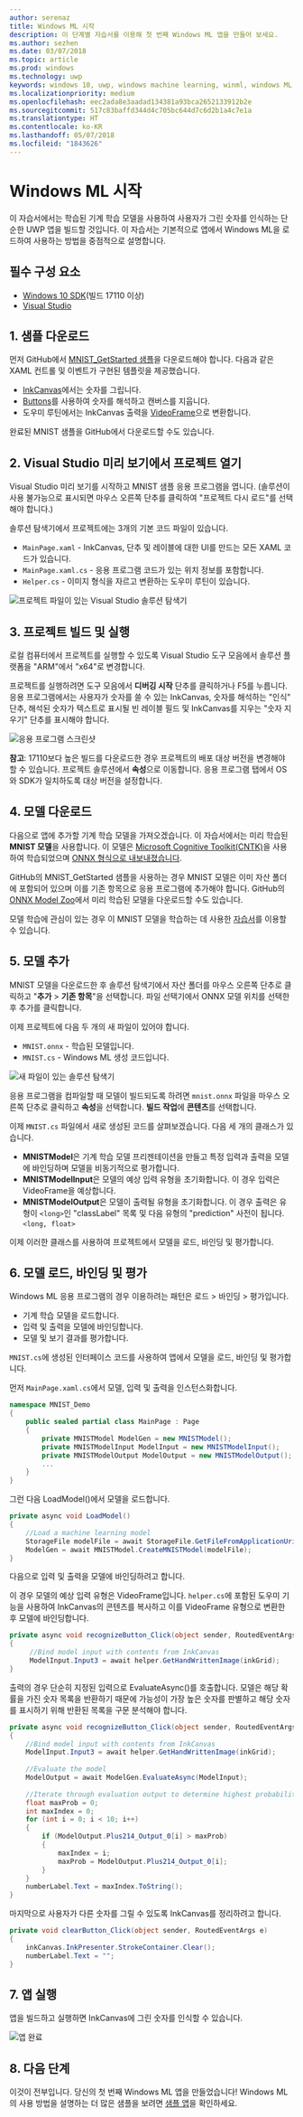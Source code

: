 ```yaml
---
author: serenaz
title: Windows ML 시작
description: 이 단계별 자습서를 이용해 첫 번째 Windows ML 앱을 만들어 보세요.
ms.author: sezhen
ms.date: 03/07/2018
ms.topic: article
ms.prod: windows
ms.technology: uwp
keywords: windows 10, uwp, windows machine learning, winml, windows ML
ms.localizationpriority: medium
ms.openlocfilehash: eec2ada8e3aadad134381a93bca2652133912b2e
ms.sourcegitcommit: 517c83baffd344d4c705bc644d7c6d2b1a4c7e1a
ms.translationtype: HT
ms.contentlocale: ko-KR
ms.lasthandoff: 05/07/2018
ms.locfileid: "1843626"
---
```

# <a name="get-started-with-windows-ml"></a>Windows ML 시작

이 자습서에서는 학습된 기계 학습 모델을 사용하여 사용자가 그린 숫자를 인식하는 단순한 UWP 앱을 빌드할 것입니다. 이 자습서는 기본적으로 앱에서 Windows ML을 로드하여 사용하는 방법을 중점적으로 설명합니다.

## <a name="prerequisites"></a>필수 구성 요소

- [Windows 10 SDK](https://developer.microsoft.com/windows/downloads/windows-10-sdk)(빌드 17110 이상)
- [Visual Studio](https://developer.microsoft.com/windows/downloads)

## <a name="1-download-the-sample"></a>1. 샘플 다운로드

먼저 GitHub에서 [MNIST_GetStarted 샘플](https://github.com/Microsoft/Windows-Machine-Learning)을 다운로드해야 합니다. 다음과 같은 XAML 컨트롤 및 이벤트가 구현된 템플릿을 제공했습니다.

- [InkCanvas](https://docs.microsoft.com/uwp/api/windows.ui.xaml.controls.inkcanvas)에서는 숫자를 그립니다.
- [Buttons](https://docs.microsoft.com/uwp/api/windows.ui.xaml.controls.button)를 사용하여 숫자를 해석하고 캔버스를 지웁니다.
- 도우미 루틴에서는 InkCanvas 출력을 [VideoFrame](https://docs.microsoft.com/uwp/api/windows.media.videoframe)으로 변환합니다.

완료된 MNIST 샘플을 GitHub에서 다운로드할 수도 있습니다.

## <a name="2-open-project-in-visual-studio-preview"></a>2. Visual Studio 미리 보기에서 프로젝트 열기

Visual Studio 미리 보기를 시작하고 MNIST 샘플 응용 프로그램을 엽니다. (솔루션이 사용 불가능으로 표시되면 마우스 오른쪽 단추를 클릭하여 "프로젝트 다시 로드"를 선택해야 합니다.)

솔루션 탐색기에서 프로젝트에는 3개의 기본 코드 파일이 있습니다.

- `MainPage.xaml` - InkCanvas, 단추 및 레이블에 대한 UI를 만드는 모든 XAML 코드가 있습니다.
- `MainPage.xaml.cs` - 응용 프로그램 코드가 있는 위치 정보를 포함합니다.
- `Helper.cs` - 이미지 형식을 자르고 변환하는 도우미 루틴이 있습니다.

![프로젝트 파일이 있는 Visual Studio 솔루션 탐색기](images/get-started1.png)

## <a name="3-build-and-run-project"></a>3. 프로젝트 빌드 및 실행

로컬 컴퓨터에서 프로젝트를 실행할 수 있도록 Visual Studio 도구 모음에서 솔루션 플랫폼을 "ARM"에서 "x64"로 변경합니다.

프로젝트를 실행하려면 도구 모음에서 **디버깅 시작** 단추를 클릭하거나 F5를 누릅니다. 응용 프로그램에서는 사용자가 숫자를 쓸 수 있는 InkCanvas, 숫자를 해석하는 "인식" 단추, 해석된 숫자가 텍스트로 표시될 빈 레이블 필드 및 InkCanvas를 지우는 "숫자 지우기" 단추를 표시해야 합니다.

![응용 프로그램 스크린샷](images/get-started2.png)

**참고**: 17110보다 높은 빌드를 다운로드한 경우 프로젝트의 배포 대상 버전을 변경해야 할 수 있습니다. 프로젝트 솔루션에서 **속성**으로 이동합니다. 응용 프로그램 탭에서 OS와 SDK가 일치하도록 대상 버전을 설정합니다.

## <a name="4-download-a-model"></a>4. 모델 다운로드

다음으로 앱에 추가할 기계 학습 모델을 가져오겠습니다. 이 자습서에서는 미리 학습된 **MNIST 모델**을 사용합니다. 이 모델은 [Microsoft Cognitive Toolkit(CNTK)](https://docs.microsoft.com/cognitive-toolkit/)을 사용하여 학습되었으며 [ONNX 형식으로 내보내졌습니다](https://github.com/onnx/tutorials/blob/master/tutorials/CntkOnnxExport.ipynb).

GitHub의 MNIST_GetStarted 샘플을 사용하는 경우 MNIST 모델은 이미 자산 폴더에 포함되어 있으며 이를 기존 항목으로 응용 프로그램에 추가해야 합니다. GitHub의 [ONNX Model Zoo](https://github.com/onnx/models)에서 미리 학습된 모델을 다운로드할 수도 있습니다.

모델 학습에 관심이 있는 경우 이 MNIST 모델을 학습하는 데 사용한 [자습서](train-ai-model.md)를 이용할 수 있습니다.

## <a name="5-add-the-model"></a>5. 모델 추가

MNIST 모델을 다운로드한 후 솔루션 탐색기에서 자산 폴더를 마우스 오른쪽 단추로 클릭하고 "**추가** > **기존 항목**"을 선택합니다. 파일 선택기에서 ONNX 모델 위치를 선택한 후 추가를 클릭합니다.

이제 프로젝트에 다음 두 개의 새 파일이 있어야 합니다.

- `MNIST.onnx` - 학습된 모델입니다.
- `MNIST.cs` - Windows ML 생성 코드입니다.

![새 파일이 있는 솔루션 탐색기](images/get-started3.png)

응용 프로그램을 컴파일할 때 모델이 빌드되도록 하려면 `mnist.onnx` 파일을 마우스 오른쪽 단추로 클릭하고 **속성**을 선택합니다. **빌드 작업**에 **콘텐츠**를 선택합니다.

이제 `MNIST.cs` 파일에서 새로 생성된 코드를 살펴보겠습니다. 다음 세 개의 클래스가 있습니다.

- **MNISTModel**은 기계 학습 모델 프리젠테이션을 만들고 특정 입력과 출력을 모델에 바인딩하며 모델을 비동기적으로 평가합니다. 
- **MNISTModelInput**은 모델의 예상 입력 유형을 초기화합니다. 이 경우 입력은 VideoFrame을 예상합니다.
- **MNISTModelOutput**은 모델이 출력될 유형을 초기화합니다. 이 경우 출력은 유형이 `<long>`인 "classLabel" 목록 및 다음 유형의 "prediction" 사전이 됩니다. `<long, float>`

이제 이러한 클래스를 사용하여 프로젝트에서 모델을 로드, 바인딩 및 평가합니다.

## <a name="6-load-bind-and-evaluate-the-model"></a>6. 모델 로드, 바인딩 및 평가

Windows ML 응용 프로그램의 경우 이용하려는 패턴은 로드 > 바인딩 > 평가입니다.

- 기계 학습 모델을 로드합니다.
- 입력 및 출력을 모델에 바인딩합니다.
- 모델 및 보기 결과를 평가합니다.

`MNIST.cs`에 생성된 인터페이스 코드를 사용하여 앱에서 모델을 로드, 바인딩 및 평가합니다.

먼저 `MainPage.xaml.cs`에서 모델, 입력 및 출력을 인스턴스화합니다.

```csharp
namespace MNIST_Demo
{
    public sealed partial class MainPage : Page
    {
        private MNISTModel ModelGen = new MNISTModel();
        private MNISTModelInput ModelInput = new MNISTModelInput();
        private MNISTModelOutput ModelOutput = new MNISTModelOutput();
        ...
    }
}
```

그런 다음 LoadModel()에서 모델을 로드합니다.

```csharp
private async void LoadModel()
{
    //Load a machine learning model
    StorageFile modelFile = await StorageFile.GetFileFromApplicationUriAsync(new Uri($"ms-appx:///Assets/MNIST.onnx"));
    ModelGen = await MNISTModel.CreateMNISTModel(modelFile);
}
```

다음으로 입력 및 출력을 모델에 바인딩하려고 합니다. 

이 경우 모델의 예상 입력 유형은 VideoFrame입니다. `helper.cs`에 포함된 도우미 기능을 사용하여 InkCanvas의 콘텐츠를 복사하고 이를 VideoFrame 유형으로 변환한 후 모델에 바인딩합니다.

```csharp
private async void recognizeButton_Click(object sender, RoutedEventArgs e)
{
     //Bind model input with contents from InkCanvas
     ModelInput.Input3 = await helper.GetHandWrittenImage(inkGrid);
}
```

출력의 경우 단순히 지정된 입력으로 EvaluateAsync()를 호출합니다. 모델은 해당 확률을 가진 숫자 목록을 반환하기 때문에 가능성이 가장 높은 숫자를 판별하고 해당 숫자를 표시하기 위해 반환된 목록을 구문 분석해야 합니다.

```csharp
private async void recognizeButton_Click(object sender, RoutedEventArgs e)
{
    //Bind model input with contents from InkCanvas
    ModelInput.Input3 = await helper.GetHandWrittenImage(inkGrid);
    
    //Evaluate the model
    ModelOutput = await ModelGen.EvaluateAsync(ModelInput);
            
    //Iterate through evaluation output to determine highest probability digit
    float maxProb = 0;
    int maxIndex = 0;
    for (int i = 0; i < 10; i++)
    {
        if (ModelOutput.Plus214_Output_0[i] > maxProb)
        {
            maxIndex = i;
            maxProb = ModelOutput.Plus214_Output_0[i];
        }
    }
    numberLabel.Text = maxIndex.ToString();
}
```

마지막으로 사용자가 다른 숫자를 그릴 수 있도록 InkCanvas를 정리하려고 합니다.

```csharp
private void clearButton_Click(object sender, RoutedEventArgs e)
{
    inkCanvas.InkPresenter.StrokeContainer.Clear();
    numberLabel.Text = "";
}
```

## <a name="7-launch-the-app"></a>7. 앱 실행

앱을 빌드하고 실행하면 InkCanvas에 그린 숫자를 인식할 수 있습니다.

![앱 완료](images/get-started4.png)

## <a name="8-next-steps"></a>8. 다음 단계

이것이 전부입니다. 당신의 첫 번째 Windows ML 앱을 만들었습니다! Windows ML의 사용 방법을 설명하는 더 많은 샘플을 보려면 [샘플 앱](samples.md)을 확인하세요.